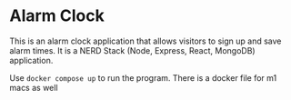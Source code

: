 # Alarm Clock

This is an alarm clock application that allows visitors to sign up and save alarm times. It is a NERD Stack (Node, Express, React, MongoDB) application.

Use `docker compose up` to run the program. There is a docker file for m1 macs as well
